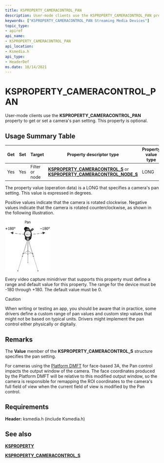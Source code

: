 ```yaml
---
title: KSPROPERTY_CAMERACONTROL_PAN
description: User-mode clients use the KSPROPERTY_CAMERACONTROL_PAN property to get or set a camera's pan setting. This property is optional.
keywords: ["KSPROPERTY_CAMERACONTROL_PAN Streaming Media Devices"]
topic_type:
- apiref
api_name:
- KSPROPERTY_CAMERACONTROL_PAN
api_location:
- Ksmedia.h
api_type:
- HeaderDef
ms.date: 10/14/2021
---
```


# KSPROPERTY_CAMERACONTROL_PAN

User-mode clients use the **KSPROPERTY_CAMERACONTROL_PAN** property to get or set a camera's pan setting. This property is optional.

## Usage Summary Table

| Get | Set | Target | Property descriptor type | Property value type |
|--|--|--|--|--|
| Yes | Yes | Filter or node | [**KSPROPERTY_CAMERACONTROL_S**](/windows-hardware/drivers/ddi/ksmedia/ns-ksmedia-ksproperty_cameracontrol_s) or [**KSPROPERTY_CAMERACONTROL_NODE_S**](/windows-hardware/drivers/ddi/ksmedia/ns-ksmedia-ksproperty_cameracontrol_node_s) | LONG |

The property value (operation data) is a LONG that specifies a camera's pan setting. This value is expressed in degrees.

Positive values indicate that the camera is rotated clockwise. Negative values indicate that the camera is rotated counterclockwise, as shown in the following illustration.

![illustration showing camera pan values.](images/cam-pan-1.png)

Every video capture minidriver that supports this property must define a range and default value for this property. The range for the device must be -180 through +180. The default value must be 0.

> [!CAUTION]
> When writing or testing an app, you should be aware that in practice, some drivers define a custom range of pan values and custom step values that might not be based on typical units. Drivers might implement the pan control either physically or digitally.

## Remarks

The **Value** member of the **KSPROPERTY_CAMERACONTROL_S** structure specifies the pan setting.

For cameras using the [Platform DMFT](https://docs.microsoft.com/en-us/windows-hardware/drivers/stream/uvc-camera-implementation-guide#platform-device-mft) for face-based 3A, the Pan control impacts the output window of the camera. The face coordinates produced by the Platform DMFT will be relative to this modified output window, so the camera is responsible for remapping the ROI coordinates to the camera's full field of view when the current field of view is modified by the Pan control.

## Requirements

**Header:** ksmedia.h (include Ksmedia.h)

## See also

[**KSPROPERTY**](ksproperty-structure.md)

[**KSPROPERTY_CAMERACONTROL_S**](/windows-hardware/drivers/ddi/ksmedia/ns-ksmedia-ksproperty_cameracontrol_s)
